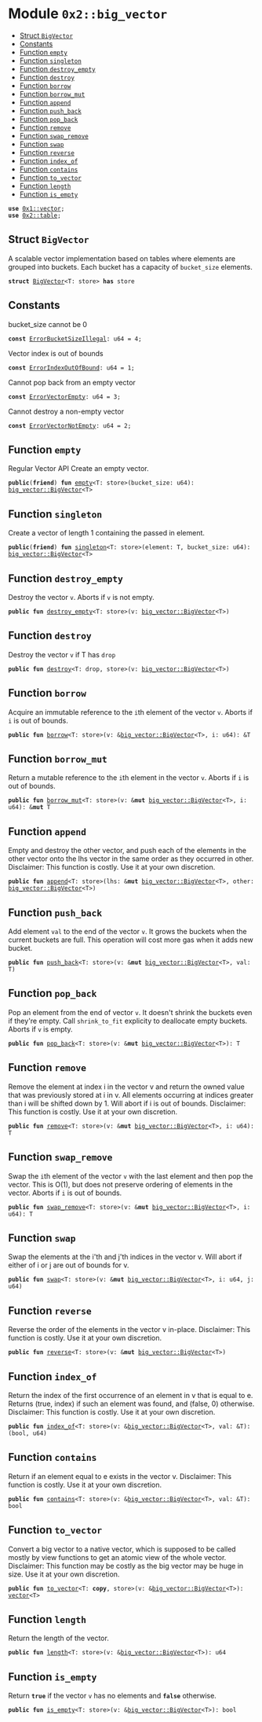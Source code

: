 
<a name="0x2_big_vector"></a>

# Module `0x2::big_vector`



-  [Struct `BigVector`](#0x2_big_vector_BigVector)
-  [Constants](#@Constants_0)
-  [Function `empty`](#0x2_big_vector_empty)
-  [Function `singleton`](#0x2_big_vector_singleton)
-  [Function `destroy_empty`](#0x2_big_vector_destroy_empty)
-  [Function `destroy`](#0x2_big_vector_destroy)
-  [Function `borrow`](#0x2_big_vector_borrow)
-  [Function `borrow_mut`](#0x2_big_vector_borrow_mut)
-  [Function `append`](#0x2_big_vector_append)
-  [Function `push_back`](#0x2_big_vector_push_back)
-  [Function `pop_back`](#0x2_big_vector_pop_back)
-  [Function `remove`](#0x2_big_vector_remove)
-  [Function `swap_remove`](#0x2_big_vector_swap_remove)
-  [Function `swap`](#0x2_big_vector_swap)
-  [Function `reverse`](#0x2_big_vector_reverse)
-  [Function `index_of`](#0x2_big_vector_index_of)
-  [Function `contains`](#0x2_big_vector_contains)
-  [Function `to_vector`](#0x2_big_vector_to_vector)
-  [Function `length`](#0x2_big_vector_length)
-  [Function `is_empty`](#0x2_big_vector_is_empty)


<pre><code><b>use</b> <a href="">0x1::vector</a>;
<b>use</b> <a href="table.md#0x2_table">0x2::table</a>;
</code></pre>



<a name="0x2_big_vector_BigVector"></a>

## Struct `BigVector`

A scalable vector implementation based on tables where elements are grouped into buckets.
Each bucket has a capacity of <code>bucket_size</code> elements.


<pre><code><b>struct</b> <a href="big_vector.md#0x2_big_vector_BigVector">BigVector</a>&lt;T: store&gt; <b>has</b> store
</code></pre>



<a name="@Constants_0"></a>

## Constants


<a name="0x2_big_vector_ErrorBucketSizeIllegal"></a>

bucket_size cannot be 0


<pre><code><b>const</b> <a href="big_vector.md#0x2_big_vector_ErrorBucketSizeIllegal">ErrorBucketSizeIllegal</a>: u64 = 4;
</code></pre>



<a name="0x2_big_vector_ErrorIndexOutOfBound"></a>

Vector index is out of bounds


<pre><code><b>const</b> <a href="big_vector.md#0x2_big_vector_ErrorIndexOutOfBound">ErrorIndexOutOfBound</a>: u64 = 1;
</code></pre>



<a name="0x2_big_vector_ErrorVectorEmpty"></a>

Cannot pop back from an empty vector


<pre><code><b>const</b> <a href="big_vector.md#0x2_big_vector_ErrorVectorEmpty">ErrorVectorEmpty</a>: u64 = 3;
</code></pre>



<a name="0x2_big_vector_ErrorVectorNotEmpty"></a>

Cannot destroy a non-empty vector


<pre><code><b>const</b> <a href="big_vector.md#0x2_big_vector_ErrorVectorNotEmpty">ErrorVectorNotEmpty</a>: u64 = 2;
</code></pre>



<a name="0x2_big_vector_empty"></a>

## Function `empty`

Regular Vector API
Create an empty vector.


<pre><code><b>public</b>(<b>friend</b>) <b>fun</b> <a href="big_vector.md#0x2_big_vector_empty">empty</a>&lt;T: store&gt;(bucket_size: u64): <a href="big_vector.md#0x2_big_vector_BigVector">big_vector::BigVector</a>&lt;T&gt;
</code></pre>



<a name="0x2_big_vector_singleton"></a>

## Function `singleton`

Create a vector of length 1 containing the passed in element.


<pre><code><b>public</b>(<b>friend</b>) <b>fun</b> <a href="big_vector.md#0x2_big_vector_singleton">singleton</a>&lt;T: store&gt;(element: T, bucket_size: u64): <a href="big_vector.md#0x2_big_vector_BigVector">big_vector::BigVector</a>&lt;T&gt;
</code></pre>



<a name="0x2_big_vector_destroy_empty"></a>

## Function `destroy_empty`

Destroy the vector <code>v</code>.
Aborts if <code>v</code> is not empty.


<pre><code><b>public</b> <b>fun</b> <a href="big_vector.md#0x2_big_vector_destroy_empty">destroy_empty</a>&lt;T: store&gt;(v: <a href="big_vector.md#0x2_big_vector_BigVector">big_vector::BigVector</a>&lt;T&gt;)
</code></pre>



<a name="0x2_big_vector_destroy"></a>

## Function `destroy`

Destroy the vector <code>v</code> if T has <code>drop</code>


<pre><code><b>public</b> <b>fun</b> <a href="big_vector.md#0x2_big_vector_destroy">destroy</a>&lt;T: drop, store&gt;(v: <a href="big_vector.md#0x2_big_vector_BigVector">big_vector::BigVector</a>&lt;T&gt;)
</code></pre>



<a name="0x2_big_vector_borrow"></a>

## Function `borrow`

Acquire an immutable reference to the <code>i</code>th element of the vector <code>v</code>.
Aborts if <code>i</code> is out of bounds.


<pre><code><b>public</b> <b>fun</b> <a href="big_vector.md#0x2_big_vector_borrow">borrow</a>&lt;T: store&gt;(v: &<a href="big_vector.md#0x2_big_vector_BigVector">big_vector::BigVector</a>&lt;T&gt;, i: u64): &T
</code></pre>



<a name="0x2_big_vector_borrow_mut"></a>

## Function `borrow_mut`

Return a mutable reference to the <code>i</code>th element in the vector <code>v</code>.
Aborts if <code>i</code> is out of bounds.


<pre><code><b>public</b> <b>fun</b> <a href="big_vector.md#0x2_big_vector_borrow_mut">borrow_mut</a>&lt;T: store&gt;(v: &<b>mut</b> <a href="big_vector.md#0x2_big_vector_BigVector">big_vector::BigVector</a>&lt;T&gt;, i: u64): &<b>mut</b> T
</code></pre>



<a name="0x2_big_vector_append"></a>

## Function `append`

Empty and destroy the other vector, and push each of the elements in the other vector onto the lhs vector in the
same order as they occurred in other.
Disclaimer: This function is costly. Use it at your own discretion.


<pre><code><b>public</b> <b>fun</b> <a href="big_vector.md#0x2_big_vector_append">append</a>&lt;T: store&gt;(lhs: &<b>mut</b> <a href="big_vector.md#0x2_big_vector_BigVector">big_vector::BigVector</a>&lt;T&gt;, other: <a href="big_vector.md#0x2_big_vector_BigVector">big_vector::BigVector</a>&lt;T&gt;)
</code></pre>



<a name="0x2_big_vector_push_back"></a>

## Function `push_back`

Add element <code>val</code> to the end of the vector <code>v</code>. It grows the buckets when the current buckets are full.
This operation will cost more gas when it adds new bucket.


<pre><code><b>public</b> <b>fun</b> <a href="big_vector.md#0x2_big_vector_push_back">push_back</a>&lt;T: store&gt;(v: &<b>mut</b> <a href="big_vector.md#0x2_big_vector_BigVector">big_vector::BigVector</a>&lt;T&gt;, val: T)
</code></pre>



<a name="0x2_big_vector_pop_back"></a>

## Function `pop_back`

Pop an element from the end of vector <code>v</code>. It doesn't shrink the buckets even if they're empty.
Call <code>shrink_to_fit</code> explicity to deallocate empty buckets.
Aborts if <code>v</code> is empty.


<pre><code><b>public</b> <b>fun</b> <a href="big_vector.md#0x2_big_vector_pop_back">pop_back</a>&lt;T: store&gt;(v: &<b>mut</b> <a href="big_vector.md#0x2_big_vector_BigVector">big_vector::BigVector</a>&lt;T&gt;): T
</code></pre>



<a name="0x2_big_vector_remove"></a>

## Function `remove`

Remove the element at index i in the vector v and return the owned value that was previously stored at i in v.
All elements occurring at indices greater than i will be shifted down by 1. Will abort if i is out of bounds.
Disclaimer: This function is costly. Use it at your own discretion.


<pre><code><b>public</b> <b>fun</b> <a href="big_vector.md#0x2_big_vector_remove">remove</a>&lt;T: store&gt;(v: &<b>mut</b> <a href="big_vector.md#0x2_big_vector_BigVector">big_vector::BigVector</a>&lt;T&gt;, i: u64): T
</code></pre>



<a name="0x2_big_vector_swap_remove"></a>

## Function `swap_remove`

Swap the <code>i</code>th element of the vector <code>v</code> with the last element and then pop the vector.
This is O(1), but does not preserve ordering of elements in the vector.
Aborts if <code>i</code> is out of bounds.


<pre><code><b>public</b> <b>fun</b> <a href="big_vector.md#0x2_big_vector_swap_remove">swap_remove</a>&lt;T: store&gt;(v: &<b>mut</b> <a href="big_vector.md#0x2_big_vector_BigVector">big_vector::BigVector</a>&lt;T&gt;, i: u64): T
</code></pre>



<a name="0x2_big_vector_swap"></a>

## Function `swap`

Swap the elements at the i'th and j'th indices in the vector v. Will abort if either of i or j are out of bounds
for v.


<pre><code><b>public</b> <b>fun</b> <a href="big_vector.md#0x2_big_vector_swap">swap</a>&lt;T: store&gt;(v: &<b>mut</b> <a href="big_vector.md#0x2_big_vector_BigVector">big_vector::BigVector</a>&lt;T&gt;, i: u64, j: u64)
</code></pre>



<a name="0x2_big_vector_reverse"></a>

## Function `reverse`

Reverse the order of the elements in the vector v in-place.
Disclaimer: This function is costly. Use it at your own discretion.


<pre><code><b>public</b> <b>fun</b> <a href="big_vector.md#0x2_big_vector_reverse">reverse</a>&lt;T: store&gt;(v: &<b>mut</b> <a href="big_vector.md#0x2_big_vector_BigVector">big_vector::BigVector</a>&lt;T&gt;)
</code></pre>



<a name="0x2_big_vector_index_of"></a>

## Function `index_of`

Return the index of the first occurrence of an element in v that is equal to e. Returns (true, index) if such an
element was found, and (false, 0) otherwise.
Disclaimer: This function is costly. Use it at your own discretion.


<pre><code><b>public</b> <b>fun</b> <a href="big_vector.md#0x2_big_vector_index_of">index_of</a>&lt;T: store&gt;(v: &<a href="big_vector.md#0x2_big_vector_BigVector">big_vector::BigVector</a>&lt;T&gt;, val: &T): (bool, u64)
</code></pre>



<a name="0x2_big_vector_contains"></a>

## Function `contains`

Return if an element equal to e exists in the vector v.
Disclaimer: This function is costly. Use it at your own discretion.


<pre><code><b>public</b> <b>fun</b> <a href="big_vector.md#0x2_big_vector_contains">contains</a>&lt;T: store&gt;(v: &<a href="big_vector.md#0x2_big_vector_BigVector">big_vector::BigVector</a>&lt;T&gt;, val: &T): bool
</code></pre>



<a name="0x2_big_vector_to_vector"></a>

## Function `to_vector`

Convert a big vector to a native vector, which is supposed to be called mostly by view functions to get an
atomic view of the whole vector.
Disclaimer: This function may be costly as the big vector may be huge in size. Use it at your own discretion.


<pre><code><b>public</b> <b>fun</b> <a href="big_vector.md#0x2_big_vector_to_vector">to_vector</a>&lt;T: <b>copy</b>, store&gt;(v: &<a href="big_vector.md#0x2_big_vector_BigVector">big_vector::BigVector</a>&lt;T&gt;): <a href="">vector</a>&lt;T&gt;
</code></pre>



<a name="0x2_big_vector_length"></a>

## Function `length`

Return the length of the vector.


<pre><code><b>public</b> <b>fun</b> <a href="big_vector.md#0x2_big_vector_length">length</a>&lt;T: store&gt;(v: &<a href="big_vector.md#0x2_big_vector_BigVector">big_vector::BigVector</a>&lt;T&gt;): u64
</code></pre>



<a name="0x2_big_vector_is_empty"></a>

## Function `is_empty`

Return <code><b>true</b></code> if the vector <code>v</code> has no elements and <code><b>false</b></code> otherwise.


<pre><code><b>public</b> <b>fun</b> <a href="big_vector.md#0x2_big_vector_is_empty">is_empty</a>&lt;T: store&gt;(v: &<a href="big_vector.md#0x2_big_vector_BigVector">big_vector::BigVector</a>&lt;T&gt;): bool
</code></pre>
